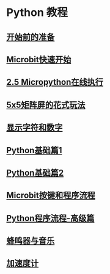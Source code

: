 # Python 教程
## [开始前的准备](/01BeforeStart.md)
## [Microbit快速开始](/02MicrobitQuickStart.md)
## [2.5 Micropython在线执行](/MicropythonRepl.md)
## [5x5矩阵屏的花式玩法](/03LedMatrix.md)
## [显示字符和数字](/04LedString.md)
## [Python基础篇1](/05PythonBasic.md)
## [Python基础篇2](/06PythonBasic2.md)
## [Microbit按键和程序流程](/07ButtonsAndProcessControl.md)
## [Python程序流程-高级篇](/08ProcessCtrlAdvanced.md)
## [蜂鸣器与音乐](/09BuzzerMusic.md)
## [加速度计](/10Accelerate.md)
